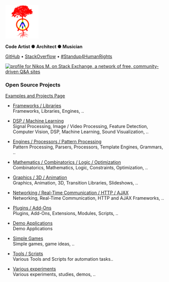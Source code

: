 
![favicon](./favicon-md.png)   
  
**Code Artist ● Architect ● Musician**  
  
  
[GitHub](https://github.com/foo123) • [StackOverflow](https://stackoverflow.com/users/3591273/nikos-m) • [#Standup4HumanRights](https://www.standup4humanrights.org/en/index.html)
  
  
<a href="https://stackoverflow.com/users/3591273/nikos-m"><img src="https://stackexchange.com/users/flair/4021056.png" width="208" height="58" alt="profile for Nikos M. on Stack Exchange, a network of free, community-driven Q&amp;A sites" title="profile for Nikos M. on Stack Exchange, a network of free, community-driven Q&amp;A sites" /></a>  
  
  
### Open Source Projects

[Examples and Projects Page](https://foo123.github.io/examples/)  
  



* [Frameworks / Libraries](https://github.com/foo123/foo123/blob/master/frameworks.md)  
    Frameworks, Libraries, Engines, ..


* [DSP / Machine Learning](https://github.com/foo123/foo123/blob/master/dsp.md)  
    Signal Processing, Image / Video Processing, Feature Detection, Computer Vision, DSP, Machine Learning, Sound Visualization, ..


* [Engines / Processors / Pattern Processing](https://github.com/foo123/foo123/blob/master/processors.md)  
    Pattern Processing, Parsers, Processors, Template Engines, Grammars, ..


* [Mathematics / Combinatorics / Logic / Optimization](https://github.com/foo123/foo123/blob/master/math.md)  
    Combinatorics, Mathematics, Logic, Constraints, Optimization, ..


* [Graphics / 3D / Animation](https://github.com/foo123/foo123/blob/master/graphics.md)  
    Graphics, Animation, 3D, Transition Libraries, Slideshows, ..


* [Networking / Real-Time Communication / HTTP / AJAX](https://github.com/foo123/foo123/blob/master/networking.md)  
    Networking, Real-Time Communication, HTTP and AJAX Frameworks, ..


* [Plugins / Add-Ons](https://github.com/foo123/foo123/blob/master/plugins.md)  
    Plugins, Add-Ons, Extensions, Modules, Scripts, ..


* [Demo Applications](https://github.com/foo123/foo123/blob/master/apps.md)  
    Demo Applications


* [Simple Games](https://github.com/foo123/foo123/blob/master/games.md)  
    Simple games, game ideas, ..


* [Tools / Scripts](https://github.com/foo123/foo123/blob/master/tools.md)  
    Various Tools and Scripts for automation tasks..


* [Various experiments](https://github.com/foo123/foo123/blob/master/various.md)  
    Various experiments, studies, demos, ..


  
  